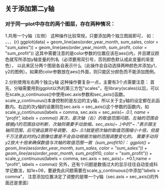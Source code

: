 ## 关于添加第二y轴
### 对于同一plot中存在的两个图层，存在两种情况：
1.共用一个y轴（左侧）
这种操作比较常规，只要添加两个独立图层即可， 如：
、、、{r}
ggplot(data) +
  geom_line(aes(order_year_month, sum_sales, color = "sum_sales")) +
  geom_line(aes(order_year_month, sum_profit, color = "sum_profit"))
这其中需要注意的是color参数的位置应该在aes()内，并且建议颜色就写所添加y轴变量的列名（必须要用双引号，否则颜色默认成此变量的渐变色），
以此来区分两个图层各自表示什么（此操作会自动选择两种颜色并添加y1，y2的图例）。如果把color参数放在aes()外面，则只能区分颜色而不能添加图例。
  
2.分别使用左右两个独立y轴
这种操作要复杂一点，主要有3个点需要注意：
首先，分轴需要用到ggplot以外的第三方包"scales"，在library(scales)以后，可以在scale_y_continuous()中使用sec.axis参数和sec_axis()函数。
scale_y_continuous()本身控制的是左边的主y轴，所以关于主y轴的设定都在此函数内。右边的次y轴的设置则在sec.axis = sec_axis()这个参数的函数内，如
scale_y_continuous(labels = comma, sec.axis = sec_axis(~ .*0.1, name = "profit", labels = comma))
其次，是次轴（右）的取值范围问题。左轴的范围会根据y1的范围自动判断，次轴则需要手动放缩。sec_axis(~ .)中的"~ ."表示跟主轴同范围，后可接运算符号调整，
如~ .*0.1就是把次轴的取值范围缩小十倍，但是千万注意此时的y2图像位置是不会自动根据次轴的范围调整变化的。
需要手动将y2放大十倍来确保数值与次轴的取值范围一致（sum_profit*10）：
ggplot() +
  geom_line(aes(order_year_month, sum_sales, color = "sum_sales")) +
  geom_line(aes(order_year_month, sum_profit*10, color = "sum_profit")) +
  scale_y_continuous(labels = comma, sec.axis = sec_axis(~ .*0.1,name = "profit", labels = comma))
另外，还有个问题是数值过大的显示往往自动变成科学记数法，如1e+06，要避免此问题需要在scale_y_continuous()中添加"labels = comma"，
注意添加位置决定了调整的是哪一个y轴（sec.axis = sec_axis()的外面还是里面）
